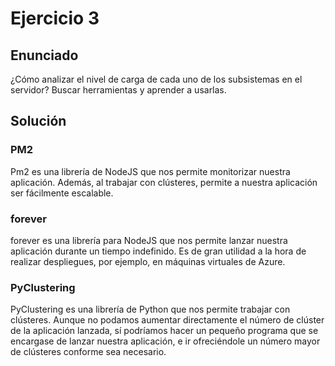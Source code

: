 # Ejercicio 3

## Enunciado

¿Cómo analizar el nivel de carga de cada uno de los subsistemas en el servidor? Buscar herramientas y aprender a usarlas.

## Solución

### PM2

Pm2 es una librería de NodeJS que nos permite monitorizar nuestra aplicación.
Además, al trabajar con clústeres, permite a nuestra aplicación ser fácilmente escalable.

### forever

forever es una librería para NodeJS que nos permite lanzar nuestra aplicación durante un tiempo indefinido.
Es de gran utilidad a la hora de realizar despliegues, por ejemplo, en máquinas virtuales de Azure.

### PyClustering

PyClustering es una librería de Python que nos permite trabajar con clústeres. Aunque no podamos aumentar directamente el número de clúster de la aplicación lanzada, sí podríamos hacer un pequeño programa que se encargase de lanzar nuestra aplicación, e ir ofreciéndole un número mayor de clústeres conforme sea necesario.